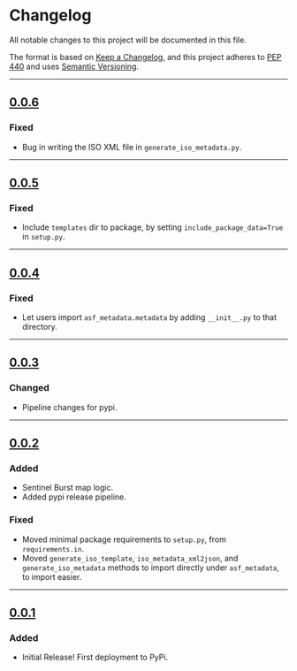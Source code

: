 # Changelog

All notable changes to this project will be documented in this file.

The format is based on [Keep a Changelog](https://keepachangelog.com/en/1.0.0/),
and this project adheres to [PEP 440](https://www.python.org/dev/peps/pep-0440/)
and uses [Semantic Versioning](https://semver.org/spec/v2.0.0.html).

<!--

------
## Example template!!

## [version](https://github.com/asfadmin/asf_metadata/compare/vOLD...vNEW)

### Added:
-

### Changed:
-

### Fixed:
- 

### Removed:
-
------

-->

------

## [0.0.6](https://github.com/asfadmin/asf_metadata/compare/v0.0.5...v0.0.6)

### Fixed

- Bug in writing the ISO XML file in `generate_iso_metadata.py`.

------

## [0.0.5](https://github.com/asfadmin/asf_metadata/compare/v0.0.4...v0.0.5)

### Fixed

- Include `templates` dir to package, by setting `include_package_data=True` in `setup.py`.

------

## [0.0.4](https://github.com/asfadmin/asf_metadata/compare/v0.0.3...v0.0.4)

### Fixed

- Let users import `asf_metadata.metadata` by adding `__init__.py` to that directory.

------

## [0.0.3](https://github.com/asfadmin/asf_metadata/compare/v0.0.2...v0.0.3)

### Changed

- Pipeline changes for pypi.

------

## [0.0.2](https://github.com/asfadmin/asf_metadata/compare/v0.0.1...v0.0.2)

### Added

- Sentinel Burst map logic.
- Added pypi release pipeline.

### Fixed

- Moved minimal package requirements to `setup.py`, from `requirements.in`.
- Moved `generate_iso_template`, `iso_metadata_xml2json`, and `generate_iso_metadata` methods to import directly under `asf_metadata`, to import easier.

------

## [0.0.1](https://github.com/asfadmin/asf_metadata/compare/v0.0.0...v0.0.1)

### Added

- Initial Release! First deployment to PyPi.
